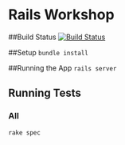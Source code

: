 # Rails Workshop

##Build Status
[![Build Status](https://snap-ci.com/alabeduarte/rails-workshop/branch/master/build_image)](https://snap-ci.com/alabeduarte/rails-workshop/branch/master)

##Setup
`bundle install`

##Running the App
`rails server`

## Running Tests

### All
`rake spec`

